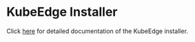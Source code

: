 
# KubeEdge Installer

Click [here](https://github.com/sujithsimon22/kubeedge/blob/master/docs/setup/installer_setup.md) for detailed documentation of the KubeEdge installer.